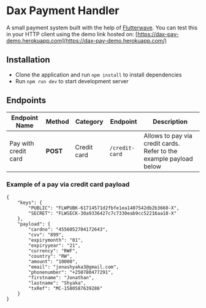 # Dax Payment Handler
A small payment system built with the help of [Flutterwave](www.flutterwave.com). You can test this in your HTTP client using the demo link hosted on: [https://dax-pay-demo.herokuapp.com](https://dax-pay-demo.herokuapp.com/)

## Installation 
- Clone the application and run `npm install` to install dependencies
- Run `npm run dev` to start development server

## Endpoints
| Endpoint Name     | Method    |  Category     | Endpoint             | Description |   
|--------------------|---------- | --------------|----------------------|-------------|
| Pay with credit card     | **POST**  | Credit card   | `/credit-card`  | Allows to pay via credit cards. Refer to the example payload below  |

### Example of a pay via credit card payload
```
{
	"keys": {
		"PUBLIC": "FLWPUBK-61714571d2fbfe1ea1407542db2b3660-X",
		"SECRET": "FLWSECK-30a9336427c7c7330eab9cc52216aa18-X"
	},
	"payload": {
		"cardno": "4556052704172643",
		"cvv": "899",
		"expirymonth": "01",
		"expiryyear": "21",
		"currency": "RWF",
		"country": "RW",
		"amount": "10000",
		"email": "jonashyaka3@gmail.com",
		"phonenumber": "+250780477291",
		"firstname": "Jonathan",
		"lastname": "Shyaka",
		"txRef": "MC-1580587639286"
	}
}
```
